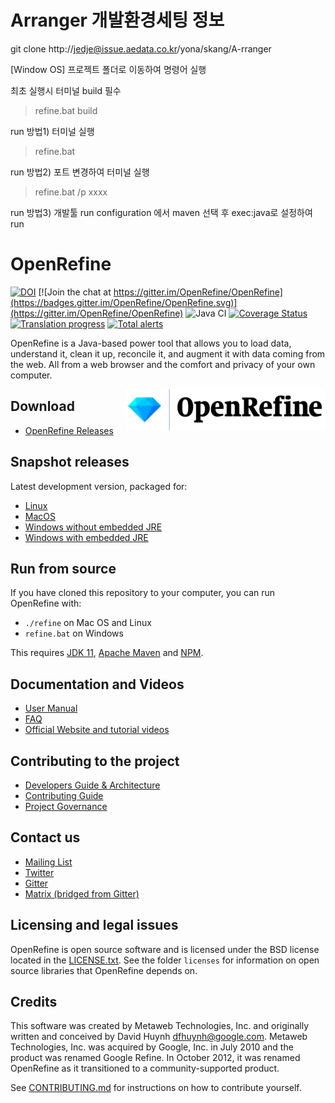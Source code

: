# Arranger 개발환경세팅 정보

git clone http://jedje@issue.aedata.co.kr/yona/skang/A-rranger

[Window OS]
프로젝트 폴더로 이동하여 명령어 실행

최초 실행시 터미널 build 필수
> refine.bat build

run 방법1) 터미널 실행
> refine.bat

run 방법2) 포트 변경하여 터미널 실행
> refine.bat /p xxxx 

run 방법3) 개발툴 run configuration 에서 maven 선택 후 exec:java로 설정하여 run

# OpenRefine

[![DOI](https://zenodo.org/badge/6220644.svg)](https://zenodo.org/badge/latestdoi/6220644)
[![Join the chat at https://gitter.im/OpenRefine/OpenRefine](https://badges.gitter.im/OpenRefine/OpenRefine.svg)](https://gitter.im/OpenRefine/OpenRefine) ![Java CI](https://github.com/OpenRefine/OpenRefine/workflows/Java%20CI/badge.svg) [![Coverage Status](https://coveralls.io/repos/github/OpenRefine/OpenRefine/badge.svg?branch=master)](https://coveralls.io/github/OpenRefine/OpenRefine?branch=master) [![Translation progress](https://hosted.weblate.org/widgets/openrefine/-/svg-badge.svg)](https://hosted.weblate.org/engage/openrefine/?utm_source=widget) [![Total alerts](https://img.shields.io/lgtm/alerts/g/OpenRefine/OpenRefine.svg?logo=lgtm&logoWidth=18)](https://lgtm.com/projects/g/OpenRefine/OpenRefine/alerts/)

OpenRefine is a Java-based power tool that allows you to load data, understand it,
clean it up, reconcile it, and augment it with data coming from
the web. All from a web browser and the comfort and privacy of your own computer.

[<img src="https://github.com/OpenRefine/OpenRefine/blob/master/graphics/icon/open-refine-320px.png" align="right">](http://openrefine.org)

## Download

* [OpenRefine Releases](https://github.com/OpenRefine/OpenRefine/releases)

## Snapshot releases

Latest development version, packaged for:
* [Linux](https://oss.sonatype.org/service/local/artifact/maven/content?r=snapshots&g=org.openrefine&a=openrefine&v=3.7-SNAPSHOT&c=linux&p=tar.gz)
* [MacOS](https://oss.sonatype.org/service/local/artifact/maven/content?r=snapshots&g=org.openrefine&a=openrefine&v=3.7-SNAPSHOT&c=mac&p=dmg)
* [Windows without embedded JRE](https://oss.sonatype.org/service/local/artifact/maven/content?r=snapshots&g=org.openrefine&a=openrefine&v=3.7-SNAPSHOT&c=win&p=zip)
* [Windows with embedded JRE](https://oss.sonatype.org/service/local/artifact/maven/content?r=snapshots&g=org.openrefine&a=openrefine&v=3.7-SNAPSHOT&c=win-with-java&p=zip)

## Run from source

If you have cloned this repository to your computer, you can run OpenRefine with:

* `./refine` on Mac OS and Linux
* `refine.bat` on Windows

This requires [JDK 11](https://adoptium.net/), [Apache Maven](https://maven.apache.org/) and [NPM](https://www.npmjs.com/).

## Documentation and Videos

* [User Manual](https://docs.openrefine.org)
* [FAQ](https://github.com/OpenRefine/OpenRefine/wiki/FAQ)
* [Official Website and tutorial videos](http://openrefine.org)

## Contributing to the project

* [Developers Guide & Architecture](https://github.com/OpenRefine/OpenRefine/wiki/Documentation-For-Developers)
* [Contributing Guide](https://github.com/OpenRefine/OpenRefine/blob/master/CONTRIBUTING.md)
* [Project Governance](https://github.com/OpenRefine/OpenRefine/blob/master/GOVERNANCE.md)

## Contact us

* [Mailing List](https://groups.google.com/forum/#!forum/openrefine)
* [Twitter](http://www.twitter.com/openrefine)
* [Gitter](https://gitter.im/OpenRefine/OpenRefine)
* [Matrix (bridged from Gitter)](https://matrix.to/#/#OpenRefine_OpenRefine:gitter.im)

## Licensing and legal issues

OpenRefine is open source software and is licensed under the BSD license
located in the [LICENSE.txt](LICENSE.txt). See the folder `licenses` for information on open source
libraries that OpenRefine depends on.

## Credits

This software was created by Metaweb Technologies, Inc. and originally written
and conceived by David Huynh <dfhuynh@google.com>. Metaweb Technologies, Inc.
was acquired by Google, Inc. in July 2010 and the product was renamed Google Refine.
In October 2012, it was renamed OpenRefine as it transitioned to a
community-supported product.

See [CONTRIBUTING.md](./CONTRIBUTING.md) for instructions on how to contribute yourself.
